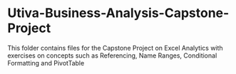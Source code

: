 # Utiva-Business-Analysis-Capstone-Project
This folder contains files for the Capstone Project on Excel Analytics with exercises on concepts such as Referencing, Name Ranges, Conditional Formatting and PivotTable

